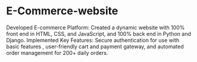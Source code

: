 # E-Commerce-website
Developed E-commerce Platform: Created a dynamic website with 100% front end in HTML, CSS, and JavaScript, and 100% back end in Python and Django. Implemented Key Features: Secure authentication for use with basic features , user-friendly cart and payment gateway, and automated order management for 200+ daily orders.
